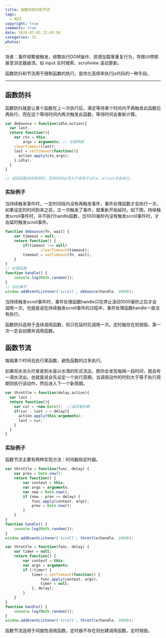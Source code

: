 ```yaml
---
title: 函数的防抖和节流
tags:
  - 知识
copyright: true
comments: true
date: 2018-07-03 22:45:58
categories: JS
photos:
---
```


场景：事件频繁被触发，频繁执行DOM操作、资源加载等重复行为，导致UI停顿甚至浏览器崩溃。如 input 实时搜索、scrollview 滚动更新。

函数防抖和节流用于限制函数的执行。是优化高频率执行js代码的一种手段。

---
<!--more-->

## 函数防抖

函数防抖就是让某个函数在上一次执行后，满足等待某个时间内不再触发此函数后再执行，而在这个等待时间内再次触发此函数，等待时间会重新计算。

```javascript
var debounce = function(idle,action){
  var last;
  return function(){
    var ctx = this,
        args = arguments; // 存储参数
    clearTimeout(last);
    last = setTimeout(function(){
      action.apply(ctx,args);
    },idle);
  }
}

// 返回函数连续调用时，空闲时间必须大于或等于idle，action才会执行。
```

### 实际例子

当持续触发事件时，一定时间段内没有再触发事件，事件处理函数才会执行一次，如果设定的时间到来之前，又一次触发了事件，就重新开始延时。如下图，持续触发scroll事件时，并不执行handle函数，当1000毫秒内没有触发scroll事件时，才会延时触发scroll事件。

```javascript
function debounce(fn, wait) {
    var timeout = null;
    return function() {
        if(timeout !== null) 
                clearTimeout(timeout);
        timeout = setTimeout(fn, wait);
    }
}
// 处理函数
function handle() {
    console.log(Math.random()); 
}
// 滚动事件
window.addEventListener('scroll', debounce(handle, 1000));
```

当持续触发scroll事件时，事件处理函数handle只在停止滚动1000毫秒之后才会调用一次，也就是说在持续触发scroll事件的过程中，事件处理函数handle一直没有执行。

函数防抖适用于连续调用函数，但只在延时后调用一次。定时器存在则销毁，第一次一定会创建并调用函数。

## 函数节流

每隔某个时间去执行某函数，避免函数的过多执行。

如果将水龙头拧紧直到水是以水滴的形式流出，那你会发现每隔一段时间，就会有一滴水流出。也就是说会先设定一个执行周期，当调用动作的时刻大于等于执行周期则执行该动作，然后进入下一个新周期。

```javascript
var throttle = function(delay,action){
  var last ;
  return function(){
    var cur = +new Date();  //返回毫秒数
    if(cur - last > = delay){
      action.apply(this,arguments);
      last = cur;
    }
  }
}
```

### 实际例子
函数节流主要有两种实现方法：时间戳和定时器。

```javascript
var throttle = function(func, delay) {
    var prev = Date.now();
    return function() {
        var context = this;
        var args = arguments;
        var now = Date.now();
        if (now - prev >= delay) {
            func.apply(context, args);
            prev = Date.now();
        }
    }
}
function handle() {
    console.log(Math.random());
}
window.addEventListener('scroll', throttle(handle, 1000));
```

```javascript
var throttle = function(func, delay) {
    var timer = null;
    return function() {
        var context = this;
        var args = arguments;
        if (!timer) {
            timer = setTimeout(function() {
                func.apply(context, args);
                timer = null;
            }, delay);
        }
    }
}
function handle() {
    console.log(Math.random());
}
window.addEventListener('scroll', throttle(handle, 1000));
```

函数节流适用于间接性调用函数。定时器不存在则创建调用函数，定时销毁。